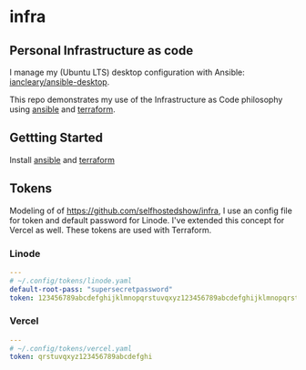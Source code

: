 # infra

## Personal Infrastructure as code

I manage my (Ubuntu LTS) desktop configuration with Ansible: [iancleary/ansible-desktop](https://github.com/iancleary/ubuntu-dev-playbook).

This repo demonstrates my use of the Infrastructure as Code philosophy using [ansible](https://docs.ansible.com/ansible_community.html) and [terraform](https://www.terraform.io/).

## Gettting Started

Install [ansible](https://docs.ansible.com/ansible/latest/installation_guide/intro_installation.html) and [terraform](https://www.terraform.io/downloads)

## Tokens

Modeling of of <https://github.com/selfhostedshow/infra>, I use an config file for token and default password for Linode.  I've extended this concept for Vercel as well.  These tokens are used with Terraform.

### Linode
```yaml
---
# ~/.config/tokens/linode.yaml
default-root-pass: "supersecretpassword"
token: 123456789abcdefghijklmnopqrstuvqxyz123456789abcdefghijklmnopqrst
```

### Vercel

```yaml
---
# ~/.config/tokens/vercel.yaml
token: qrstuvqxyz123456789abcdefghi
```
